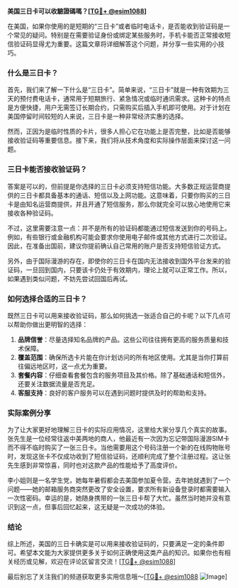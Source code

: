 **美国三日卡可以收驗證碼嗎？[[TG💪+ @esim1088](https://t.me/s/esim1088)]**

在美国，如果你使用的是短期的“三日卡”或者临时电话卡，是否能收到验证码是一个常见的疑问。特别是在需要验证身份或绑定某些服务时，手机卡能否正常接收短信验证码显得尤为重要。这篇文章将详细解答这个问题，并分享一些实用的小技巧。

### 什么是三日卡？

首先，我们来了解一下什么是“三日卡”。简单来说，“三日卡”就是一种有效期为三天的预付费电话卡，通常用于短期旅行、紧急情况或临时通讯需求。这种卡的特点是方便快捷，用户无需签订长期合约，只需购买后插入手机即可使用。对于计划在美国停留时间较短的人来说，三日卡是一种非常经济实惠的选择。

然而，正因为是临时性质的卡片，很多人担心它在功能上是否完整，比如是否能够接收验证码等重要信息。接下来，我们将从技术角度和实际操作层面来探讨这一问题。

### 三日卡能否接收验证码？

答案是可以的，但前提是你选择的三日卡必须支持短信功能。大多数正规运营商提供的三日卡都具备基本的通话、短信以及上网功能。这意味着，只要你购买的三日卡是由知名运营商提供，并且开通了短信服务，那么你就完全可以放心地使用它来接收各种验证码。

不过，这里需要注意一点：并不是所有的验证码都能通过短信发送到你的号码上。例如，有些银行或金融机构可能会要求你使用电子邮件或其他方式进行二次验证。因此，在准备出国前，建议你提前确认自己常用的账户是否支持短信验证方式。

另外，由于国际漫游的存在，即使你的三日卡在国内无法接收到国外平台发来的验证码，一旦回到国内，只要该卡仍处于有效期内，理论上就可以正常工作。所以，如果遇到类似问题，不妨先尝试回国后再试。

### 如何选择合适的三日卡？

既然三日卡可以用来接收验证码，那么如何挑选一张适合自己的卡呢？以下几点可以帮助你做出更明智的选择：

1. **品牌信誉**：尽量选择知名品牌的产品。这些公司往往拥有更高的服务质量和技术保障。
2. **覆盖范围**：确保所选卡片能在你计划访问的所有地区使用。尤其是当你打算前往偏远地区时，这一点尤为重要。
3. **套餐内容**：仔细查看套餐包含的服务项目及其价格。除了基础通话和短信外，还要关注数据流量是否充足。
4. **客服支持**：良好的客户服务可以在遇到问题时提供及时的帮助和支持。

### 实际案例分享

为了让大家更好地理解三日卡的实际应用情况，这里给大家分享几个真实的故事。张先生是一位经常往返中美两地的商人，他最近有一次因为忘记带国际漫游SIM卡而不得不临时购买了一张三日卡。当他需要用这个号码注册一个新的在线购物账号时，发现这张卡不仅成功收到了短信验证码，还顺利完成了整个注册过程。这让张先生感到非常惊喜，同时也对这款产品的性能给予了高度评价。

李小姐则是一名学生党，她每年暑假都会去美国参加夏令营。去年她就遇到了一个问题——她的邮箱服务商突然更改了安全设置，要求所有新设备登录时都需要输入一次性密码。幸运的是，她随身携带的一张三日卡帮了大忙。虽然当时她并没有意识到这一点，但事后回忆起来，这无疑是一次成功的体验。

### 结论

综上所述，美国的三日卡确实是可以用来接收验证码的，只要满足一定的条件即可。希望本文能为大家提供更多关于如何正确使用这类产品的知识。如果你也有相关经历或见解，欢迎在评论区留言交流！[[TG💪+ @esim1088](https://t.me/s/esim1088)]

最后别忘了关注我们的频道获取更多实用信息哦～[[TG💪+ @esim1088](https://t.me/s/esim1088) ![Image](https://i.postimg.cc/4NQfJmqS/Snipaste-2025-05-13-00-14-12.png)]